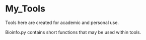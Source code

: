 # My_Tools

Tools here are created for academic and personal use.

Bioinfo.py contains short functions that may be used within tools.  
